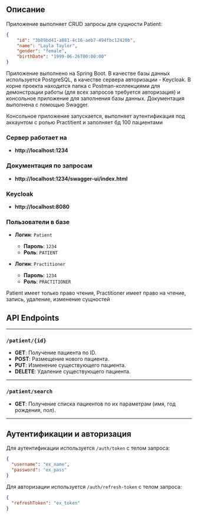 ## Описание
Приложение выполняет CRUD запросы для сущности Patient:
```json
{
    "id": "3b89bd41-a881-4c16-aeb7-494fbc12420b",
    "name": "Layla Taylor",
    "gender": "female",
    "birthDate": "1999-06-26T00:00:00"
}
```
Приложение выполнено на Spring Boot. В качестве базы данных используется PostgreSQL, в качестве сервера авторизации - Keycloak. В корне проекта находится папка с Postman-коллекциями для демонстрации работы (для всех запросов требуется авторизация) и консольное приложение для заполнения базы данных. Документация выполнена с помощью Swagger.    
  
Консольное приложение запускается, выполняет аутентификация под аккаунтом с ролью Practitient и заполняет бд 100 пациентами

### Сервер работает на
- **http://localhost:1234**

### Документация по запросам
- **http://localhost:1234/swagger-ui/index.html**

### Keycloak
- **http://localhost:8080**

### Пользователи в базе
- **Логин**: `Patient`
  - **Пароль**: `1234`
  - **Роль**: `PATIENT`

- **Логин**: `Practitioner`
  - **Пароль**: `1234`
  - **Роль**: `PRACTITIONER`

Patient имеет только право чтения, Practitioner имеет право на чтение, запись, удаление, изменение сущностей

## API Endpoints

---

### `/patient/{id}`
- **GET**: Получение пациента по ID.
- **POST**: Размещение нового пациента.
- **PUT**: Изменение существующего пациента.
- **DELETE**: Удаление существующего пациента.

---

### `/patient/search`
- **GET**: Получение списка пациентов по их параметрам (имя, год рождения, пол).

---
## Аутентификации и авторизация
Для аутентификации используется `/auth/token` с телом запроса:

```json
{
  "username": "ex_name",
  "password": "ex_pass"
}
```
Для авторизации используется `/auth/refresh-token` с телом запроса:

```json
{
  "refreshToken": "ex_token"
}
```
